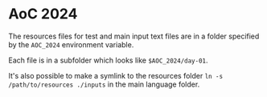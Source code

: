 # AoC 2024

The resources files for test and main input text files are in a folder specified by the `AOC_2024` environment variable.

Each file is in a subfolder which looks like `$AOC_2024/day-01`.

It's also possible to make a symlink to the resources folder `ln -s /path/to/resources ./inputs` in the main language
folder.
